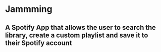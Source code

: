 # Jammming

## A Spotify App that allows the user to search the library, create a custom playlist and save it to their Spotify account
